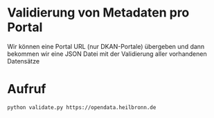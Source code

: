 # Validierung von Metadaten pro Portal 

Wir können eine Portal URL (nur DKAN-Portale) übergeben und dann bekommen wir eine
JSON Datei mit der Validierung aller vorhandenen Datensätze

# Aufruf

```bash
python validate.py https://opendata.heilbronn.de
```
